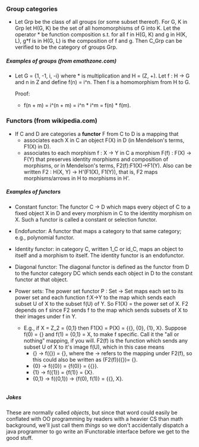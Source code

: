 
### Group categories

- Let Grp be the class of all groups (or some subset thereof). For G, K in Grp let H(G, K) be the set of all homomorphisms of G into K. Let the operator * be function composition s.t. for all f in H(G, K) and g in H(K, L), g*f is in H(G, L) is the composition of f and g. Then C_Grp can be verified to be the category of groups Grp.

##### Examples of groups (from emathzone.com)
- Let G = {1, -1, i, -i} where * is multiplication and H = (Z, +). Let f : H -> G and n in Z and define f(n) = i^n. Then f is a homomorphism from H to G. 

	Proof:
	
	- f(n + m) = i^(n + m) = i^n * i^m = f(n) * f(m).

### Functors (from wikipedia.com)

- If C and D are categories a __functor__ F from C to D is a mapping that 
	- associates each X in C an object F(X) in D (in Mendelson's terms, F1(X) in D).
	- associates to each morphism f : X -> Y in C a morphism F(f) : F(X) -> F(Y) that preserves identity morphisms and composition of morphisms, or in Mendelson's terms, F2(f):F1(X)->F1(Y). Also can be written F2 : H(X, Y) -> H'(F1(X), F1(Y)), that is, F2 maps morphisms/arrows in H to morphisms in H'. 

##### Examples of functors

- Constant functor: The functor C → D which maps every object of C to a fixed object X in D and every morphism in C to the identity morphism on X. Such a functor is called a constant or selection functor.

- Endofunctor: A functor that maps a category to that same category; e.g., polynomial functor.

- Identity functor: in category C, written 1_C or id_C, maps an object to itself and a morphism to itself. The identity functor is an endofunctor.

- Diagonal functor: The diagonal functor is defined as the functor from D to the functor category DC which sends each object in D to the constant functor at that object.

- Power sets: The power set functor P : Set → Set maps each set to its power set and each function f:X->Y to the map which sends each subset U of X to the subset f(U) of Y. So F1(X) = the power set of X. F2 depends on f since F2 sends f to the map which sends subsets of X to their images under f in Y.
	- E.g., if X = Z_2 = {0,1} then F1(X) = P(X) = {{}, {0}, {1}, X}. Suppose f(0) = {} and f(1) = {0,1} = X, to make f specific. Call it the "all or nothing" mapping, if you will. F2(f) is the function which sends any subset U of X to it's image f(U), which in this case means
		- {} -> f({}) = {}, where the -> refers to the mapping under F2(f), so this could also be written as (F2(f))({})= {}.
		- {0} -> f({0}) = {f(0)} = {{}}.
		- {1} -> f({1}) = {f(1)} = {X}.
		- {0,1} -> f({0,1}) -> {f(0), f(1)} = {{}, X}.


<math>\int_0^\pi \sin x\,dx.</math>

##### Jokes

These are normally called _objects_, but since that word could easily be conflated with OO programming by readers with a heavier CS than math background, we'll just call them _things_ so we don't accidentally dispatch a java programmer to go write an IFunctorable interface before we get to the good stuff. 